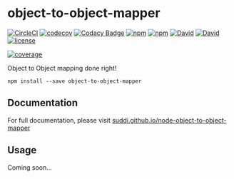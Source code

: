 # object-to-object-mapper

[![CircleCI](https://img.shields.io/circleci/project/suddi/node-object-to-object-mapper.svg)](https://circleci.com/gh/suddi/node-object-to-object-mapper)
[![codecov](https://codecov.io/gh/suddi/node-object-to-object-mapper/branch/master/graph/badge.svg)](https://codecov.io/gh/suddi/node-object-to-object-mapper)
[![Codacy Badge](https://api.codacy.com/project/badge/Grade/1367f79373794c54b2125c4cc29244fd)](https://www.codacy.com/app/suddir/node-object-to-object-mapper)
[![npm](https://img.shields.io/npm/v/object-to-object-mapper.svg)](https://www.npmjs.com/package/object-to-object-mapper)
[![npm](https://img.shields.io/npm/dt/object-to-object-mapper.svg)](https://www.npmjs.com/package/object-to-object-mapper)
[![David](https://img.shields.io/david/suddi/node-object-to-object-mapper.svg)](https://david-dm.org/suddi/node-object-to-object-mapper)
[![David](https://img.shields.io/david/dev/suddi/node-object-to-object-mapper.svg)](https://david-dm.org/suddi/node-object-to-object-mapper?type=dev)
[![license](https://img.shields.io/github/license/suddi/node-object-to-object-mapper.svg)](https://raw.githubusercontent.com/suddi/node-object-to-object-mapper)

[![coverage](https://codecov.io/gh/suddi/node-object-to-object-mapper/branch/master/graphs/commits.svg)](https://codecov.io/gh/suddi/node-object-to-object-mapper)

Object to Object mapping done right!

````
npm install --save object-to-object-mapper
````

## Documentation

For full documentation, please visit [suddi.github.io/node-object-to-object-mapper](https://suddi.github.io/node-object-to-object-mapper)

## Usage

Coming soon...

